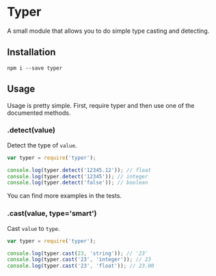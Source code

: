 # Typer
A small module that allows you to do simple type casting and detecting.

## Installation
`npm i --save typer`

## Usage
Usage is pretty simple. First, require typer and then use one of the documented methods.

### .detect(value)
Detect the type of `value`.

```javascript
var typer = require('typer');

console.log(typer.detect('12345.12')); // float
console.log(typer.detect('12345')); // integer
console.log(typer.detect('false')); // boolean
```

You can find more examples in the tests.

### .cast(value, type='smart')
Cast `value` to `type`.

```javascript
var typer = require('typer');

console.log(typer.cast(23, 'string')); // '23'
console.log(typer.cast('23', 'integer')); // 23
console.log(typer.cast('23', 'float')); // 23.00
